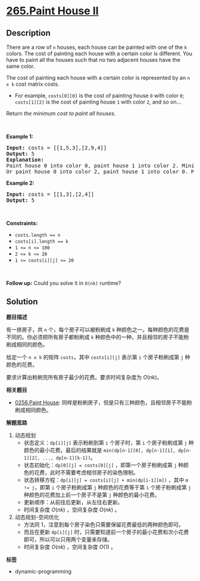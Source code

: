 # [265.Paint House II](https://leetcode.com/problems/paint-house-ii/description/)

## Description

<p>There are a row of <code>n</code> houses, each house can be painted with one of the <code>k</code> colors. The cost of painting each house with a certain color is different. You have to paint all the houses such that no two adjacent houses have the same color.</p>

<p>The cost of painting each house with a certain color is represented by an <code>n x k</code> cost matrix costs.</p>

<ul>
  <li>For example, <code>costs[0][0]</code> is the cost of painting house <code>0</code> with color <code>0</code>; <code>costs[1][2]</code> is the cost of painting house <code>1</code> with color <code>2</code>, and so on...</li>
</ul>

<p>Return <em>the minimum cost to paint all houses</em>.</p>

<p>&nbsp;</p>
<p><strong class="example">Example 1:</strong></p>

<pre>
<strong>Input:</strong> costs = [[1,5,3],[2,9,4]]
<strong>Output:</strong> 5
<strong>Explanation:</strong>
Paint house 0 into color 0, paint house 1 into color 2. Minimum cost: 1 + 4 = 5;
Or paint house 0 into color 2, paint house 1 into color 0. Minimum cost: 3 + 2 = 5.
</pre>

<p><strong class="example">Example 2:</strong></p>

<pre>
<strong>Input:</strong> costs = [[1,3],[2,4]]
<strong>Output:</strong> 5
</pre>

<p>&nbsp;</p>
<p><strong>Constraints:</strong></p>

<ul>
  <li><code>costs.length == n</code></li>
  <li><code>costs[i].length == k</code></li>
  <li><code>1 &lt;= n &lt;= 100</code></li>
  <li><code>2 &lt;= k &lt;= 20</code></li>
  <li><code>1 &lt;= costs[i][j] &lt;= 20</code></li>
</ul>

<p>&nbsp;</p>
<p><strong>Follow up:</strong> Could you solve it in <code>O(nk)</code> runtime?</p>

## Solution

**题目描述**

有一排房子，共 `n` 个，每个房子可以被粉刷成 `k` 种颜色之一。每种颜色的花费是不同的。你必须把所有房子都粉刷成 `k` 种颜色中的一种，并且相邻的房子不能粉刷成相同的颜色。

给定一个 `n x k` 的矩阵 `costs`，其中 `costs[i][j]` 表示第 `i` 个房子粉刷成第 `j` 种颜色的花费。

要求计算出粉刷完所有房子最少的花费。要求时间复杂度为 $O(nk)$。

**相关题目**

- [0256.Paint House](./0256.paint-house.md): 同样是粉刷房子，但是只有三种颜色，且相邻房子不能粉刷成相同颜色。

**解题思路**

1. 动态规划
   - 状态定义：`dp[i][j]` 表示粉刷到第 `i` 个房子时，第 `i` 个房子粉刷成第 `j` 种颜色的最小花费。最后的结果就是 `min(dp[n-1][0], dp[n-1][1], dp[n-1][2], ..., dp[n-1][k-1])`。
   - 状态初始化：`dp[0][j] = costs[0][j]` ，即第一个房子粉刷成第 `j` 种颜色的花费，此时不需要考虑相邻房子的染色限制。
   - 状态转移方程：`dp[i][j] = costs[i][j] + min(dp[i-1][m])` ，其中 `m != j`，即第 `i` 个房子粉刷成第 `j` 种颜色的花费等于第 `i` 个房子粉刷成第 `j` 种颜色的花费加上前一个房子不是第 `j` 种颜色的最小花费。
   - 更新顺序：从前往后更新，从左往右更新。
   - 时间复杂度 $O(nk)$ ，空间复杂度 $O(nk)$ 。
2. 动态规划-空间优化
   - 方法同 1，注意到每个房子染色只需要保留花费最低的两种颜色即可。
   - 而且在更新 `dp[i][j]` 时，只需要知道前一个房子的最小花费和次小花费即可，所以可以只用两个变量来存储。
   - 时间复杂度 $O(nk)$ ，空间复杂度 $O(1)$ 。

**标签**

- dynamic-programming
